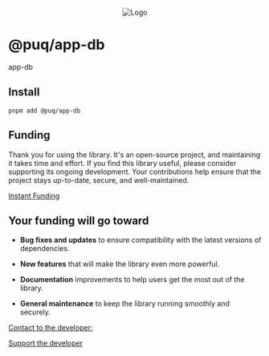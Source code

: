 <p align="center">
  <img src="https://beemood.github.io/puq/dbs/app-db/assets/favicon.png" alt="Logo" />
</p>

# @puq/app-db

app-db

## Install

`pnpm add @puq/app-db`

## Funding

Thank you for using the library. It's an open-source project, and maintaining it takes time and effort. If you find this library useful, please consider supporting its ongoing development. Your contributions help ensure that the project stays up-to-date, secure, and well-maintained.

[Instant Funding](https://cash.app/$puqlib)

## Your funding will go toward

- **Bug fixes and updates** to ensure compatibility with the latest versions of dependencies.

- **New features** that will make the library even more powerful.

- **Documentation** improvements to help users get the most out of the library.

- **General maintenance** to keep the library running smoothly and securely.

[Contact to the developer:](mailto:robert.brightline+app-db@gmail.com?subject=app-db)

[Support the developer](https://cash.app/$puqlib)

